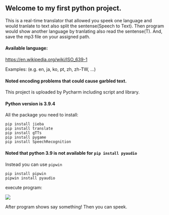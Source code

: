 Welcome to my first python project.
---

This is a real-time translator that allowed you speek one language and would tranlate to text also split the sentense(Speech to Text). Then program would show another language by tranlating also read the sentense(T). And, save the mp3 file on your assigned path.

#### Available language:

https://en.wikipedia.org/wiki/ISO_639-1
		
Examples: (e.g. en, ja, ko, pt, zh, zh-TW, ...)


#### Noted encoding problems that could cause garbled text.

This project is uploaded by Pycharm including script and library.

#### Python version is 3.9.4

All the package you need to install:

	pip install jieba
	pip install translate
	pip install gTTs
	pip install pygame
	pip install SpeechRecognition
	
#### Noted that python 3.9 is not available for `pip install pyaudio`

Instead you can use `pipwin`

	pip install pipwin
	pipwin install pyaudio

execute program:

![](https://i.imgur.com/34sHa6S.png)


After program shows say something! Then you can speek.
